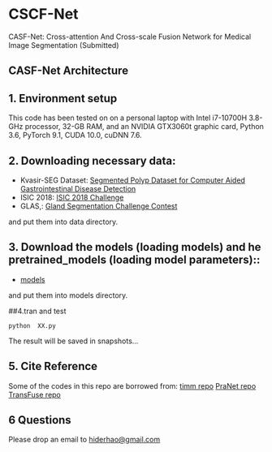 # CSCF-Net
CASF-Net: Cross-attention And Cross-scale Fusion Network for Medical Image Segmentation (Submitted)
## CASF-Net Architecture

## 1. Environment setup
This code has been tested on on a personal laptop with Intel i7-10700H 3.8-GHz processor, 32-GB RAM, and an NVIDIA GTX3060t graphic card, Python 3.6, PyTorch 9.1, CUDA 10.0, cuDNN 7.6.  

## 2. Downloading necessary data:
* Kvasir-SEG Dataset:
[Segmented Polyp Dataset for Computer Aided Gastrointestinal Disease Detection](https://datasets.simula.no/kvasir-seg/) 
* ISIC 2018:
[ISIC 2018 Challenge](https://challenge.isic-archive.com/landing/2018/)
* GLAS,:
[Gland Segmentation Challenge Contest](https://warwick.ac.uk/fac/cross_fac/tia/data/glascontest/) 

and put them into data directory.
## 3. Download the models (loading models) and  he pretrained_models (loading model parameters)::

* [models](https://drive.google.com/drive/folders/1GKnAeVtbn_PjnRURQlRqua6vWu-S8nZI)

and put them into models directory.

##4.tran and test

    python  XX.py
           
The result will be saved in snapshots...

## 5. Cite Reference

Some of the codes in this repo are borrowed from:
[timm repo](https://github.com/rwightman/pytorch-image-models)
[PraNet repo](https://github.com/DengPingFan/PraNet)
[TransFuse repo](https://github.com/Rayicer/TransFuse)

## 6 Questions
Please drop an email to [hiderhao@gmail.com](hiderhao@gmail.com)
